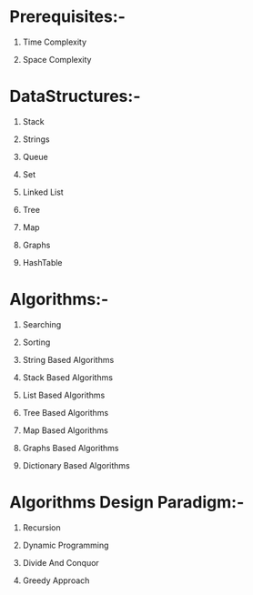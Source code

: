 Prerequisites:-
===================
1. Time Complexity

2. Space Complexity

DataStructures:-
====================
1. Stack

2. Strings

3. Queue

4. Set

5. Linked List

6. Tree

7. Map

8. Graphs

9. HashTable


Algorithms:-
=====================
1. Searching

2. Sorting

3. String Based Algorithms

4. Stack Based Algorithms

5. List Based Algorithms

6. Tree Based Algorithms

7. Map Based Algorithms

8. Graphs Based Algorithms

9. Dictionary Based Algorithms

Algorithms Design Paradigm:-
=============================
1. Recursion

2. Dynamic Programming

3. Divide And Conquor

4. Greedy Approach

